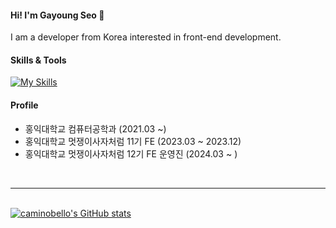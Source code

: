 #### Hi! I'm Gayoung Seo 👋

I am a developer from Korea interested in front-end development.



#### Skills & Tools

[![My Skills](https://skillicons.dev/icons?i=git,html,css,react,js,ts,nextjs,tailwind,github,vscode,notion)](https://skillicons.dev)


#### Profile
- 홍익대학교 컴퓨터공학과 (2021.03 ~)
- 홍익대학교 멋쟁이사자처럼 11기 FE (2023.03 ~ 2023.12)
- 홍익대학교 멋쟁이사자처럼 12기 FE 운영진 (2024.03 ~ )


<br><hr><br>
 [![caminobello's GitHub stats](https://github-readme-stats.vercel.app/api?username=caminobelllo&include_all_commits=false&theme=dracula&hide_border=true&count_private=true)](https://github.com/caminobelllo/caminobelllo.git) 
<!-- <img src="https://github-readme-stats.vercel.app/api/top-langs/?username=caminobelllo&layout=compact"><br><br> -->
